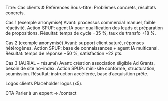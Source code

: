 Titre: Cas clients & Références
Sous-titre: Problèmes concrets, résultats concrets.

Cas 1 (exemple anonymisé)
Avant: processus commercial manuel, faible réactivité.
Action SPUP: agent IA pour qualification des leads et préparation de propositions.
Résultat: temps de cycle −35 %, taux de transfo +18 %.

Cas 2 (exemple anonymisé)
Avant: support client saturé, réponses hétérogènes.
Action SPUP: base de connaissances + agent IA multicanal.
Résultat: temps de réponse −50 %, satisfaction +22 pts.

Cas 3 (AURIAL – résumé)
Avant: création association éligible Ad Grants, besoin de site no-index.
Action SPUP: mini-site conforme, structuration, soumission.
Résultat: instruction accélérée, base d’acquisition prête.

Logos clients
Placeholder logos (x5).

CTA
Parler à un expert → /contact
